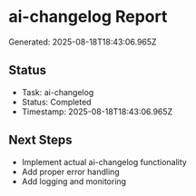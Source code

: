 # ai-changelog Report

Generated: 2025-08-18T18:43:06.965Z

## Status
- Task: ai-changelog
- Status: Completed
- Timestamp: 2025-08-18T18:43:06.965Z

## Next Steps
- Implement actual ai-changelog functionality
- Add proper error handling
- Add logging and monitoring
